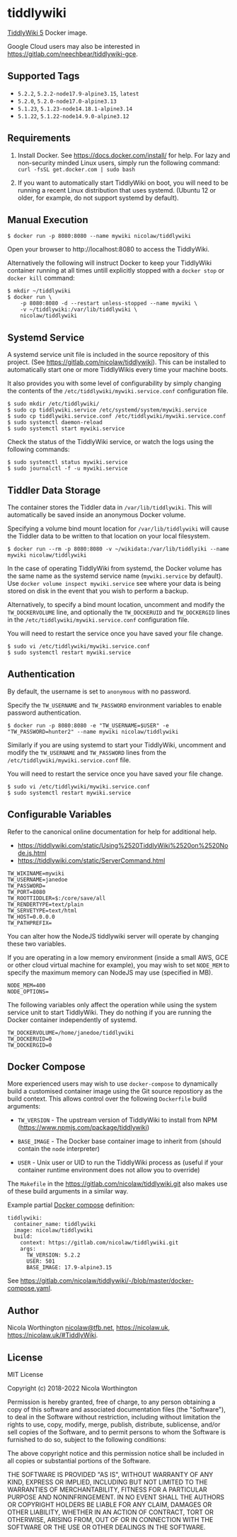 # tiddlywiki

[TiddlyWiki 5](https://tiddlywiki.com) Docker image.

Google Cloud users may also be interested in
https://gitlab.com/neechbear/tiddlywiki-gce.

## Supported Tags

* `5.2.2`, `5.2.2-node17.9-alpine3.15`, `latest`
* `5.2.0`, `5.2.0-node17.0-alpine3.13`
* `5.1.23`, `5.1.23-node14.18.1-alpine3.14`
* `5.1.22`, `5.1.22-node14.9.0-alpine3.12`

## Requirements

1. Install Docker. See https://docs.docker.com/install/ for help. For lazy and
   non-security minded Linux users, simply run the following command:
   `curl -fsSL get.docker.com | sudo bash`

2. If you want to automatically start TiddlyWiki on boot, you will need to be
   running a recent Linux distribution that uses systemd. (Ubuntu 12 or older,
   for example, do not support systemd by default).

## Manual Execution

```
$ docker run -p 8080:8080 --name mywiki nicolaw/tiddlywiki
```

Open your browser to http://localhost:8080 to access the TiddlyWiki.

Alternatively the following will instruct Docker to keep your TiddlyWiki
container running at all times untill explicitly stopped with a `docker stop` or
`docker kill` command:

```
$ mkdir ~/tiddlywiki
$ docker run \
    -p 8080:8080 -d --restart unless-stopped --name mywiki \
    -v ~/tiddlywiki:/var/lib/tiddlywiki \
    nicolaw/tiddlywiki
```

## Systemd Service

A systemd service unit file is included in the source repository of this
project. (See https://gitlab.com/nicolaw/tiddlywiki). This can be installed to
automatically start one or more TiddlyWikis every time your machine boots.

It also provides you with some level of configurability by simply changing the
contents of the `/etc/tiddlywiki/mywiki.service.conf` configuration file.

```
$ sudo mkdir /etc/tiddlywiki/
$ sudo cp tiddlywiki.service /etc/systemd/system/mywiki.service
$ sudo cp tiddlywiki.service.conf /etc/tiddlywiki/mywiki.service.conf
$ sudo systemctl daemon-reload
$ sudo systemctl start mywiki.service
```

Check the status of the TiddlyWiki service, or watch the logs using the
following commands:

```
$ sudo systemctl status mywiki.service
$ sudo journalctl -f -u mywiki.service
```

## Tiddler Data Storage

The container stores the Tiddler data in `/var/lib/tiddlywiki`. This will
automatically be saved inside an anonymous Docker volume.

Specifying a volume bind mount location for `/var/lib/tiddlywiki` will cause the
Tiddler data to be written to that location on your local filesystem.

```
$ docker run --rm -p 8080:8080 -v ~/wikidata:/var/lib/tiddlyiki --name mywiki nicolaw/tiddlywiki
```

In the case of operating TiddlyWiki from systemd, the Docker volume has the
same name as the systemd service name (`mywiki.service` by default). Use
`docker volume inspect mywiki.service` see where your data is being stored
on disk in the event that you wish to perform a backup.

Alternatively, to specify a bind mount location, uncomment and modify the
`TW_DOCKERVOLUME` line, and optionally the `TW_DOCKERUID` and `TW_DOCKERGID`
lines in the `/etc/tiddlywiki/mywiki.service.conf` configuration file.

You will need to restart the service once you have saved your file change.

```
$ sudo vi /etc/tiddlywiki/mywiki.service.conf
$ sudo systemctl restart mywiki.service
```

## Authentication

By default, the username is set to `anonymous` with no password.

Specify the `TW_USERNAME` and `TW_PASSWORD` environment variables to enable
password authentication.

```
$ docker run -p 8080:8080 -e "TW_USERNAME=$USER" -e "TW_PASSWORD=hunter2" --name mywiki nicolaw/tiddlywiki
```

Similarly if you are using systemd to start your TiddlyWiki, uncomment and
modify the `TW_USERNAME` and `TW_PASSWORD` lines from the
`/etc/tiddlywiki/mywiki.service.conf` file.

You will need to restart the service once you have saved your file change.

```
$ sudo vi /etc/tiddlywiki/mywiki.service.conf
$ sudo systemctl restart mywiki.service
```

## Configurable Variables

Refer to the canonical online documentation for help for additional help.

* https://tiddlywiki.com/static/Using%2520TiddlyWiki%2520on%2520Node.js.html
* https://tiddlywiki.com/static/ServerCommand.html

```
TW_WIKINAME=mywiki
TW_USERNAME=janedoe
TW_PASSWORD=
TW_PORT=8080
TW_ROOTTIDDLER=$:/core/save/all
TW_RENDERTYPE=text/plain
TW_SERVETYPE=text/html
TW_HOST=0.0.0.0
TW_PATHPREFIX=
```

You can alter how the NodeJS tiddlywiki server will operate by changing these
two variables.

If you are operating in a low memory environment (inside a small
AWS, GCE or other cloud virtual machine for example), you may wish to set
`NODE_MEM` to specify the maximum memory can NodeJS may use (specified in MB).

```
NODE_MEM=400
NODE_OPTIONS=
```

The following variables only affect the operation while using the system service
unit to start TiddlyWiki. They do nothing if you are running the Docker
container independently of systemd.

```
TW_DOCKERVOLUME=/home/janedoe/tiddlywiki
TW_DOCKERUID=0
TW_DOCKERGID=0
```

## Docker Compose

More experienced users may wish to use `docker-compose` to dynamically build a
customised container image using the Git source repostiory as the build context.
This allows control over the following `Dockerfile` build arguments:

* `TW_VERSION` - The upstream version of TiddlyWiki to install from NPM
  (https://www.npmjs.com/package/tiddlywiki)

* `BASE_IMAGE` - The Docker base container image to inherit from (should
  contain the `node` interpreter)

* `USER` - Unix user or UID to run the TiddlyWiki process as (useful if
  your container runtime environment does not allow you to override)

The `Makefile` in the https://gitlab.com/nicolaw/tiddlywiki.git also makes use
of these build arguments in a similar way.

Example partial [Docker compose](https://docs.docker.com/compose/) definition:

```
tiddlywiki:
  container_name: tiddlywiki
  image: nicolaw/tiddlywiki
  build:
    context: https://gitlab.com/nicolaw/tiddlywiki.git
    args:
      TW_VERSION: 5.2.2
      USER: 501
      BASE_IMAGE: 17.9-alpine3.15
````

See https://gitlab.com/nicolaw/tiddlywiki/-/blob/master/docker-compose.yaml.

## Author

Nicola Worthington <nicolaw@tfb.net>, https://nicolaw.uk,
https://nicolaw.uk/#TiddlyWiki.

## License

MIT License

Copyright (c) 2018-2022 Nicola Worthington

Permission is hereby granted, free of charge, to any person obtaining a copy
of this software and associated documentation files (the "Software"), to deal
in the Software without restriction, including without limitation the rights
to use, copy, modify, merge, publish, distribute, sublicense, and/or sell
copies of the Software, and to permit persons to whom the Software is
furnished to do so, subject to the following conditions:

The above copyright notice and this permission notice shall be included in all
copies or substantial portions of the Software.

THE SOFTWARE IS PROVIDED "AS IS", WITHOUT WARRANTY OF ANY KIND, EXPRESS OR
IMPLIED, INCLUDING BUT NOT LIMITED TO THE WARRANTIES OF MERCHANTABILITY,
FITNESS FOR A PARTICULAR PURPOSE AND NONINFRINGEMENT. IN NO EVENT SHALL THE
AUTHORS OR COPYRIGHT HOLDERS BE LIABLE FOR ANY CLAIM, DAMAGES OR OTHER
LIABILITY, WHETHER IN AN ACTION OF CONTRACT, TORT OR OTHERWISE, ARISING FROM,
OUT OF OR IN CONNECTION WITH THE SOFTWARE OR THE USE OR OTHER DEALINGS IN THE
SOFTWARE.
